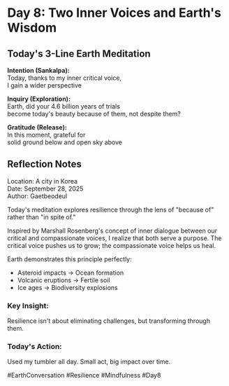 # Day 8: Two Inner Voices and Earth's Wisdom

## Today's 3-Line Earth Meditation

**Intention (Sankalpa):**  
Today, thanks to my inner critical voice,  
I gain a wider perspective

**Inquiry (Exploration):**  
Earth, did your 4.6 billion years of trials  
become today's beauty because of them, not despite them?

**Gratitude (Release):**  
In this moment, grateful for  
solid ground below and open sky above

## Reflection Notes

Location: A city in Korea  
Date: September 28, 2025  
Author: Gaetbeodeul

Today's meditation explores resilience through the lens of "because of" rather than "in spite of."

Inspired by Marshall Rosenberg's concept of inner dialogue between our critical and compassionate voices, I realize that both serve a purpose. The critical voice pushes us to grow; the compassionate voice helps us heal.

Earth demonstrates this principle perfectly:
- Asteroid impacts → Ocean formation
- Volcanic eruptions → Fertile soil
- Ice ages → Biodiversity explosions

### Key Insight:
Resilience isn't about eliminating challenges, but transforming through them.

### Today's Action:
Used my tumbler all day. Small act, big impact over time.

#EarthConversation #Resilience #Mindfulness #Day8
